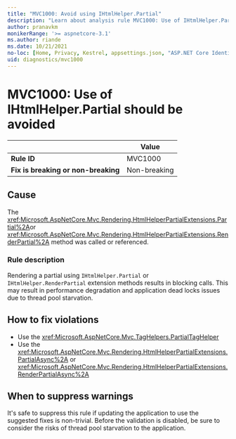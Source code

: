 ```yaml
---
title: "MVC1000: Avoid using IHtmlHelper.Partial"
description: "Learn about analysis rule MVC1000: Use of IHtmlHelper.Partial should be avoided"
author: pranavkm
monikerRange: '>= aspnetcore-3.1'
ms.author: riande
ms.date: 10/21/2021
no-loc: [Home, Privacy, Kestrel, appsettings.json, "ASP.NET Core Identity", cookie, Cookie, Blazor, "Blazor Server", "Blazor WebAssembly", "Identity", "Let's Encrypt", Razor, SignalR]
uid: diagnostics/mvc1000
---
```

# MVC1000: Use of IHtmlHelper.Partial should be avoided

| | Value |
|-|-|
| **Rule ID** |MVC1000|
| **Fix is breaking or non-breaking** |Non-breaking|

## Cause

The <xref:Microsoft.AspNetCore.Mvc.Rendering.HtmlHelperPartialExtensions.Partial%2A>or <xref:Microsoft.AspNetCore.Mvc.Rendering.HtmlHelperPartialExtensions.RenderPartial%2A> method was called or referenced.

### Rule description

Rendering a partial using `IHtmlHelper.Partial` or `IHtmlHelper.RenderPartial` extension methods results in blocking calls. This may result in performance degradation and application dead locks issues due to thread pool starvation.

## How to fix violations

- Use the <xref:Microsoft.AspNetCore.Mvc.TagHelpers.PartialTagHelper>
- Use the <xref:Microsoft.AspNetCore.Mvc.Rendering.HtmlHelperPartialExtensions.PartialAsync%2A> or <xref:Microsoft.AspNetCore.Mvc.Rendering.HtmlHelperPartialExtensions.RenderPartialAsync%2A>

## When to suppress warnings

It's safe to suppress this rule if updating the application to use the suggested fixes is non-trivial. Before the validation is disabled, be sure to consider the risks of thread pool starvation to the application.
